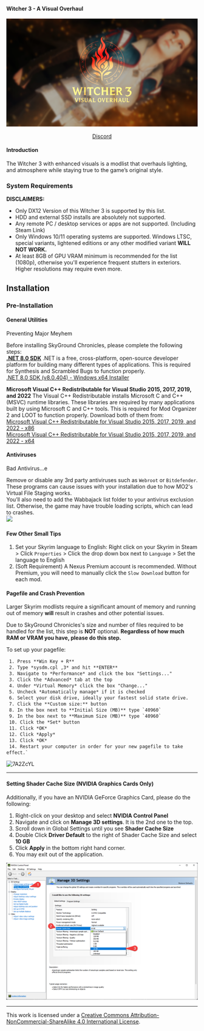 #### Witcher 3 - A Visual Overhaul

![](https://raw.githubusercontent.com/ItzIvy05/SkyGround-Chronicles/main/Resources/Witcher3/Witcher3Main.png)

<p align="center">
  <a href="https://discord.gg/FB62v6whbh">Discord</a>
</p>

#### Introduction

The Witcher 3 with enhanced visuals is a modlist that overhauls lighting, and atmosphere while staying true to the game’s original style.

### System Requirements

**DISCLAIMERS:**
- Only DX12 Version of this Witcher 3 is supported by this list.
- HDD and external SSD installs are absolutely not supported.
- Any remote PC / desktop services or apps are not supported. (Including Steam Link)
- Only Windows 10/11 operating systems are supported. Windows LTSC, special variants, lightened editions or any other modified variant **WILL NOT WORK.**
- At least 8GB of GPU VRAM minimum is recommended for the list (1080p), otherwise you'll experience frequent stutters in exteriors. Higher resolutions may require even more.

## Installation
### Pre-Installation

#### General Utilities
Preventing Major Meyhem

Before installing SkyGround Chronicles, please complete the following steps:<br/>
[**.NET 8.0 SDK**](https://dotnet.microsoft.com/en-us/download/dotnet/thank-you/sdk-8.0.404-windows-x64-installer)
.NET is a free, cross-platform, open-source developer platform for building many different types of applications. This is required for Synthesis and Scrambled Bugs to function properly.<br/>
[.NET 8.0 SDK (v8.0.404) - Windows x64 Installer](https://dotnet.microsoft.com/en-us/download/dotnet/thank-you/sdk-8.0.404-windows-x64-installer)<br/>

**Microsoft Visual C++ Redistributable for Visual Studio 2015, 2017, 2019, and 2022**
The Visual C++ Redistributable installs Microsoft C and C++ (MSVC) runtime libraries. These libraries are required by many applications built by using Microsoft C and C++ tools. This is required for Mod Organizer 2 and LOOT to function properly. Download both of them from:<br/>
[Microsoft Visual C++ Redistributable for Visual Studio 2015, 2017, 2019, and 2022 - x86](https://aka.ms/vs/17/release/vc_redist.x86.exe)<br/>
[Microsoft Visual C++ Redistributable for Visual Studio 2015, 2017, 2019, and 2022 - x64](https://aka.ms/vs/17/release/vc_redist.x64.exe)<br/>

#### Antiviruses
Bad Antivirus...e<br/>

Remove or disable any 3rd party antiviruses such as `Webroot` or `Bitdefender`. These programs can cause issues with your installation due to how MO2's Virtual File Staging works.<br/>
You’ll also need to add the Wabbajack list folder to your antivirus exclusion list. Otherwise, the game may have trouble loading scripts, which can lead to crashes.<br/>
<img src="https://i.imgur.com/raiU13r.png" />

#### Few Other Small Tips
1. Set your Skyrim language to English: Right click on your Skyrim in Steam > Click `Properties` > Click the drop down box next to `Language` > Set the language to English<br/>
2. (Soft Requirement) A Nexus Premium account is recommended. Without Premium, you will need to manually click the `Slow Download` button for each mod.

#### Pagefile and Crash Prevention

Larger Skyrim modlists require a significant amount of memory and running out of memory **will** result in crashes and other potential issues. 

Due to SkyGround Chronicles's size and number of files required to be handled for the list, this step is **NOT** optional. **Regardless of how much RAM or VRAM you have, please do this step.**

 To set up your pagefile:

     1. Press **Win Key + R**
     2. Type *sysdm.cpl ,3* and hit **ENTER**
     3. Navigate to *Performance* and click the box "Settings..."
     3. Click the *Advanced* tab at the top
     4. Under *Virtual Memory* click the box "Change..."
     5. Uncheck *Automatically manage* if it is checked
     6. Select your disk drive, ideally your fastest solid state drive.
     7. Click the **Custom size:** button
     8. In the box next to **Initial Size (MB)** type `40960`
     9. In the box next to **Maximum Size (MB)** type `40960`
     10. Click the *Set* button
     11. Click *OK*
     12. Click *Apply*
     13. Click *OK*
     14. Restart your computer in order for your new pagefile to take effect.`

<img width="430" height="603" alt="7A2ZcYL" src="https://github.com/user-attachments/assets/f5fd7ee0-202c-4cce-ae3f-4d44da71e726" />

---

#### Setting Shader Cache Size (NVIDIA Graphics Cards Only)

 Additionally, if you have an NVIDIA GeForce Graphics Card, please do the following:

 1. Right-click on your desktop and select **NVIDIA Control Panel**
 2. Navigate and click on **Manage 3D settings**. It is the 2nd one to the top.
 3. Scroll down in Global Settings until you see **Shader Cache Size**
 4. Double Click **Driver Default** to the right of Shader Cache Size and select **10 GB**
 5. Click **Apply** in the bottom right hand corner.
 6. You may exit out of the application.

![](https://raw.githubusercontent.com/iAmMe27/Tahrovin/main/img/ShaderCache.png)

---
This work is licensed under a [Creative Commons Attribution-NonCommercial-ShareAlike 4.0 International License](https://creativecommons.org/licenses/by-nc-sa/4.0/).

